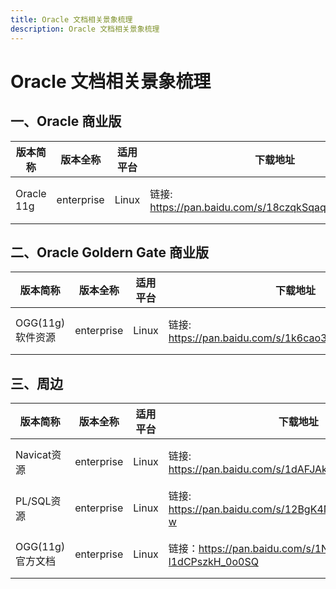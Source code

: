 ```yaml
---
title: Oracle 文档相关景象梳理
description: Oracle 文档相关景象梳理
---
```


# Oracle 文档相关景象梳理

## 一、Oracle 商业版

| 版本简称 | 版本全称 | 适用平台 | 下载地址 | 下载密码 |
| - | - | - | - | - |
| Oracle 11g | enterprise | Linux | 链接: <https://pan.baidu.com/s/18czqkSqaqrDeqJkahuyqlw> | 提取码: 11oi  |

## 二、Oracle Goldern Gate 商业版

| 版本简称 | 版本全称 | 适用平台 | 下载地址 | 下载密码 |
| - | - | - | - | - |
| OGG(11g)软件资源 | enterprise | Linux | 链接: <https://pan.baidu.com/s/1k6cao3rgeDrFnWO9ojaRRA> | 提取码：0oa2   |

## 三、周边

| 版本简称 | 版本全称 | 适用平台 | 下载地址 | 下载密码 |
| - | - | - | - | - |
| Navicat资源 | enterprise | Linux | 链接: <https://pan.baidu.com/s/1dAFJAk9Tu__XByLJiKHupg> | 提取码：5dko |
| PL/SQL资源 | enterprise | Linux | 链接: <https://pan.baidu.com/s/12BgK4NXdHqAzblRGWUb1-w> | 提取码：pm6h |
| OGG(11g)官方文档 | enterprise | Linux | 链接：<https://pan.baidu.com/s/1Nk6BMr-l1dCPszkH_0o0SQ> | 提取码：9gki |
